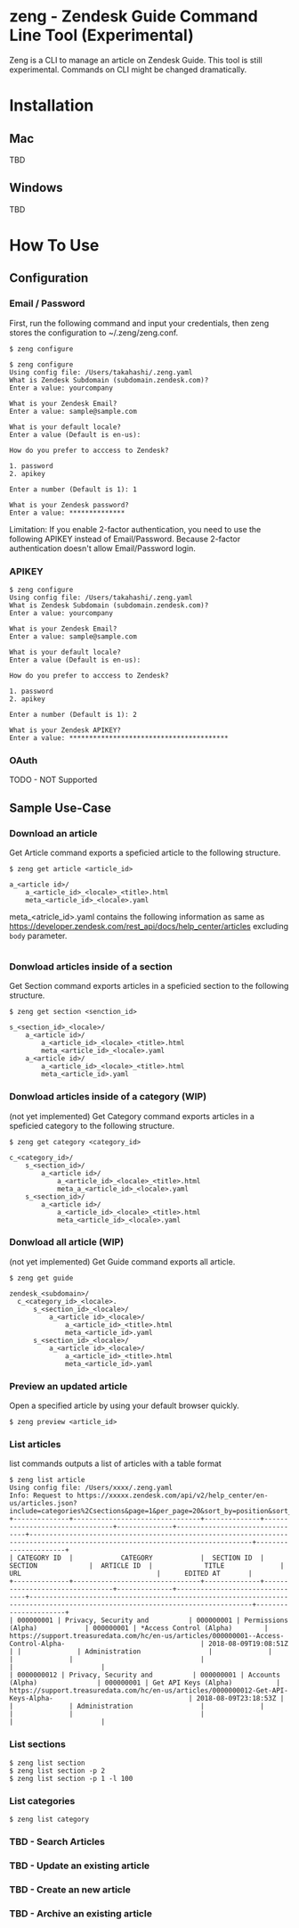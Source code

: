 # zeng - Zendesk Guide Command Line Tool (Experimental)

Zeng is a CLI to manage an article on Zendesk Guide.
This tool is still experimental. Commands on CLI might be changed dramatically.

# Installation

## Mac

TBD

## Windows

TBD

# How To Use

## Configuration

### Email / Password
First, run the following command and input your credentials, then zeng stores the configuration to ~/.zeng/zeng.conf.

```
$ zeng configure
```

```
$ zeng configure
Using config file: /Users/takahashi/.zeng.yaml
What is Zendesk Subdomain (subdomain.zendesk.com)?
Enter a value: yourcompany

What is your Zendesk Email?
Enter a value: sample@sample.com

What is your default locale?
Enter a value (Default is en-us):

How do you prefer to acccess to Zendesk?

1. password
2. apikey

Enter a number (Default is 1): 1

What is your Zendesk password?
Enter a value: **************
```

Limitation: If you enable 2-factor authentication, you need to use the following APIKEY instead of Email/Password. Because 2-factor authentication doesn't allow Email/Password login.

### APIKEY

```
$ zeng configure
Using config file: /Users/takahashi/.zeng.yaml
What is Zendesk Subdomain (subdomain.zendesk.com)?
Enter a value: yourcompany

What is your Zendesk Email?
Enter a value: sample@sample.com

What is your default locale?
Enter a value (Default is en-us):

How do you prefer to acccess to Zendesk?

1. password
2. apikey

Enter a number (Default is 1): 2

What is your Zendesk APIKEY?
Enter a value: ****************************************
```


### OAuth

TODO - NOT Supported

## Sample Use-Case

### Download an article

Get Article command exports a speficied article to the following structure.

```
$ zeng get article <article_id>
```

```
a_<article id>/
    a_<article_id>_<locale>_<title>.html
    meta_<article_id>_<locale>.yaml
```

meta_<atricle_id>.yaml contains the following information as same as https://developer.zendesk.com/rest_api/docs/help_center/articles excluding `body` parameter.

```
```

### Donwload articles inside of a section

Get Section command exports articles in a speficied section to the following structure.

```
$ zeng get section <senction_id>
```

```
s_<section_id>_<locale>/
    a_<article id>/
        a_<article_id>_<locale>_<title>.html
        meta_<article_id>_<locale>.yaml
    a_<article id>/
        a_<article_id>_<locale>_<title>.html
        meta_<article_id>.yaml
```

### Donwload articles inside of a category (WIP)

(not yet implemented) Get Category command exports articles in a speficied category to the following structure.

```
$ zeng get category <category_id>
```

```
c_<category_id>/
    s_<section_id>/
        a_<article id>/
            a_<article_id>_<locale>_<title>.html
            meta_a_<article_id>_<locale>.yaml
    s_<section_id>/
        a_<article id>/
            a_<article_id>_<locale>_<title>.html
            meta_<article_id>_<locale>.yaml
```

### Donwload all article (WIP)

(not yet implemented) Get Guide command exports all article.

```
$ zeng get guide
```

```
zendesk_<subdomain>/
  c_<category_id>_<locale>.
      s_<section_id>_<locale>/
          a_<article id>_<locale>/
              a_<article_id>_<title>.html
              meta_<article_id>.yaml
      s_<section_id>_<locale>/
          a_<article id>_<locale>/
              a_<article_id>_<title>.html
              meta_<article_id>.yaml
```

### Preview an updated article

Open a specified article by using your default browser quickly.

```
$ zeng preview <article_id>
```

### List articles

list commands outputs a list of articles with a table format

```
$ zeng list article
Using config file: /Users/xxxx/.zeng.yaml
Info: Request to https://xxxxx.zendesk.com/api/v2/help_center/en-us/articles.json?include=categories%2Csections&page=1&per_page=20&sort_by=position&sort_order=asc
+--------------+--------------------------------+--------------+--------------------------------+--------------+--------------------------------+------------------------------------------------------------------------------------------------------------------------------+----------------------+
| CATEGORY ID  |            CATEGORY            |  SECTION ID  |            SECTION             |  ARTICLE ID  |             TITLE              |                                                             URL                                  |      EDITED AT       |
+--------------+--------------------------------+--------------+--------------------------------+--------------+--------------------------------+------------------------------------------------------------------------------------------------------------------------------+----------------------+
| 000000001 | Privacy, Security and          | 000000001 | Permissions (Alpha)            | 000000001 | *Access Control (Alpha)        | https://support.treasuredata.com/hc/en-us/articles/000000001--Access-Control-Alpha-                                  | 2018-08-09T19:08:51Z | |              | Administration                 |              |                                |              |                                |                                  |                      |
| 0000000012 | Privacy, Security and          | 000000001 | Accounts (Alpha)               | 000000001 | Get API Keys (Alpha)           | https://support.treasuredata.com/hc/en-us/articles/0000000012-Get-API-Keys-Alpha-                                  | 2018-08-09T23:18:53Z | |              | Administration                 |              |                                |              |                                |                                  |                      |
```

### List sections

```
$ zeng list section
$ zeng list section -p 2
$ zeng list section -p 1 -l 100
```

### List categories

```
$ zeng list category
```

### TBD - Search Articles
### TBD - Update an existing article
### TBD - Create an new article
### TBD - Archive an existing article